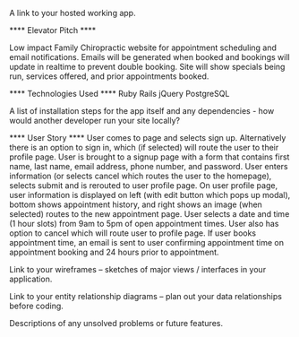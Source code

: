 A link to your hosted working app.

**** Elevator Pitch ****

Low impact Family Chiropractic website for appointment scheduling and email notifications. Emails will be generated when booked and bookings will update in realtime to prevent double booking. Site will show specials being run, services offered, and prior appointments booked.


**** Technologies Used ****
Ruby
Rails
jQuery
PostgreSQL


A list of installation steps for the app itself and any dependencies - how would another developer run your site locally?


**** User Story ****
User comes to page and selects sign up. Alternatively there is an option to sign in, which (if selected) will route the user to their profile page. User is brought to a signup page with a form that contains first name, last name, email address, phone number, and password. User enters information (or selects cancel which routes the user to the homepage), selects submit and is rerouted to user profile page. On user profile page, user information is displayed on left (with edit button which pops up modal), bottom shows appointment history, and right shows an image (when selected) routes to the new appointment page. User selects a date and time (1 hour slots) from 9am to 5pm of open appointment times. User also has option to cancel which will route user to profile page. If user books appointment time, an email is sent to user confirming appointment time on appointment booking and 24 hours prior to appointment.

Link to your wireframes – sketches of major views / interfaces in your application.

Link to your entity relationship diagrams – plan out your data relationships before coding.

Descriptions of any unsolved problems or future features.
